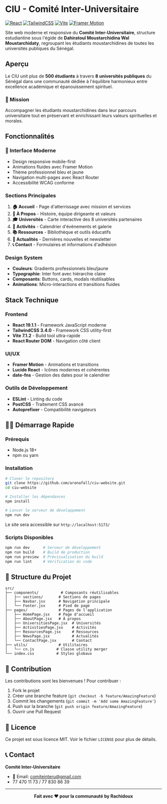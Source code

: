 #  CIU - Comité Inter-Universitaire

[![React](https://img.shields.io/badge/React-19.1.1-blue.svg)](https://reactjs.org/)
[![TailwindCSS](https://img.shields.io/badge/TailwindCSS-3.4.0-38B2AC.svg)](https://tailwindcss.com/)
[![Vite](https://img.shields.io/badge/Vite-7.1.2-646CFF.svg)](https://vitejs.dev/)
[![Framer Motion](https://img.shields.io/badge/Framer%20Motion-12.23.12-FF0055.svg)](https://www.framer.com/motion/)

Site web moderne et responsive du **Comité Inter-Universitaire**, structure estudiantine sous l'égide de **Dahiratoul Moustarchidina Wal Moustarchidaty**, regroupant les étudiants moustarchidines de toutes les universités publiques du Sénégal.

##  Aperçu

Le CIU unit plus de **500 étudiants** à travers **8 universités publiques** du Sénégal dans une communauté dédiée à l'équilibre harmonieux entre excellence académique et épanouissement spirituel.

### 🎯 Mission
Accompagner les étudiants moustarchidines dans leur parcours universitaire tout en préservant et enrichissant leurs valeurs spirituelles et morales.

##  Fonctionnalités

### 📱 **Interface Moderne**
-  Design responsive mobile-first
-  Animations fluides avec Framer Motion
-  Thème professionnel bleu et jaune
-  Navigation multi-pages avec React Router
-  Accessibilité WCAG conforme

###  **Sections Principales**
1. **🏠 Accueil** - Page d'atterrissage avec mission et services
2. **👥 À Propos** - Histoire, équipe dirigeante et valeurs
3. **🎓 Universités** - Carte interactive des 8 universités partenaires
4. **📅 Activités** - Calendrier d'événements et galerie
5. **📚 Ressources** - Bibliothèque et outils éducatifs
6. **📰 Actualités** - Dernières nouvelles et newsletter
7. **📞 Contact** - Formulaires et informations d'adhésion

###  **Design System**
- **Couleurs**: Gradients professionnels bleu/jaune
- **Typographie**: Inter font avec hiérarchie claire
- **Composants**: Buttons, cards, modals réutilisables
- **Animations**: Micro-interactions et transitions fluides

##  Stack Technique

### **Frontend**
- **React 19.1.1** - Framework JavaScript moderne
- **TailwindCSS 3.4.0** - Framework CSS utility-first
- **Vite 7.1.2** - Build tool ultra-rapide
- **React Router DOM** - Navigation côté client

### **UI/UX**
- **Framer Motion** - Animations et transitions
- **Lucide React** - Icônes modernes et cohérentes
- **date-fns** - Gestion des dates pour le calendrier

### **Outils de Développement**
- **ESLint** - Linting du code
- **PostCSS** - Traitement CSS avancé
- **Autoprefixer** - Compatibilité navigateurs

## 🏃‍♂ Démarrage Rapide

### Prérequis
- Node.js 18+ 
- npm ou yarn

### Installation

```bash
# Cloner le repository
git clone https://github.com/aronafall/ciu-website.git
cd ciu-website

# Installer les dépendances
npm install

# Lancer le serveur de développement
npm run dev
```

Le site sera accessible sur `http://localhost:5173/`

### Scripts Disponibles

```bash
npm run dev      # Serveur de développement
npm run build    # Build de production
npm run preview  # Prévisualisation du build
npm run lint     # Vérification du code
```

## 📁 Structure du Projet

```
src/
├── components/          # Composants réutilisables
│   ├── sections/       # Sections de pages
│   ├── Navbar.jsx      # Navigation principale
│   └── Footer.jsx      # Pied de page
├── pages/              # Pages de l'application
│   ├── HomePage.jsx    # Page d'accueil
│   ├── AboutPage.jsx   # À propos
│   ├── UniversitiesPage.jsx  # Universités
│   ├── ActivitiesPage.jsx    # Activités
│   ├── ResourcesPage.jsx     # Ressources
│   ├── NewsPage.jsx          # Actualités
│   └── ContactPage.jsx       # Contact
├── utils/              # Utilitaires
│   └── cn.js          # Classe utility merger
└── index.css          # Styles globaux
```


## 🤝 Contribution

Les contributions sont les bienvenues ! Pour contribuer :

1. Fork le projet
2. Créer une branche feature (`git checkout -b feature/AmazingFeature`)
3. Commit les changements (`git commit -m 'Add some AmazingFeature'`)
4. Push sur la branche (`git push origin feature/AmazingFeature`)
5. Ouvrir une Pull Request

## 📄 Licence

Ce projet est sous licence MIT. Voir le fichier `LICENSE` pour plus de détails.

## 📞 Contact

**Comité Inter-Universitaire**
- 📧 Email: comiteinteru@gmail.com
- 77 470 11 73 / 77 830 86 39


---

<div align="center">

**Fait avec ❤️ pour la communauté by Rachidoux**

</div>

